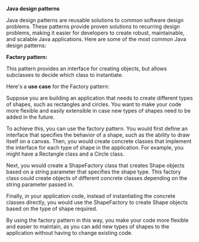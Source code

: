 **Java design patterns**

Java design patterns are reusable solutions to common software design problems. These patterns provide proven solutions to recurring design problems, making it easier for developers to create robust, maintainable, and scalable Java applications. Here are some of the most common Java design patterns:

**Factory pattern:**

This pattern provides an interface for creating objects, but allows subclasses to decide which class to instantiate.


Here's a **use case** for the Factory pattern:


Suppose you are building an application that needs to create different types of shapes, such as rectangles and circles. You want to make your code more flexible and easily extensible in case new types of shapes need to be added in the future.

To achieve this, you can use the factory pattern. You would first define an interface that specifies the behavior of a shape, such as the ability to draw itself on a canvas. Then, you would create concrete classes that implement the interface for each type of shape in the application. For example, you might have a Rectangle class and a Circle class.

Next, you would create a ShapeFactory class that creates Shape objects based on a string parameter that specifies the shape type. This factory class could create objects of different concrete classes depending on the string parameter passed in.

Finally, in your application code, instead of instantiating the concrete classes directly, you would use the ShapeFactory to create Shape objects based on the type of shape required.

By using the factory pattern in this way, you make your code more flexible and easier to maintain, as you can add new types of shapes to the application without having to change existing code.